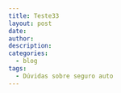 ```yaml
---
title: Teste33
layout: post
date:
author:
description:
categories:
  - blog
tags:
  - Dúvidas sobre seguro auto
---
```

